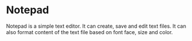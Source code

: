 # Notepad
Notepad is a simple text editor. It can create, save and edit text files. It can also format content of the text file based on font face, size and color.
